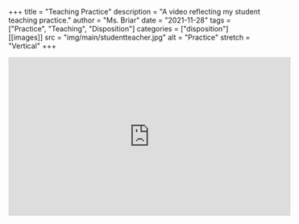 +++
title = "Teaching Practice"
description = "A video reflecting my student teaching practice."
author = "Ms. Briar"
date = "2021-11-28"
tags = ["Practice", "Teaching", "Disposition"]
categories = ["disposition"]
[[images]]
  src = "img/main/studentteacher.jpg"
  alt = "Practice"
  stretch = "Vertical"
+++

<iframe width="560" height="315" src="https://www.youtube.com/embed/GBGB97vmAkA" title="YouTube video player" frameborder="0" allow="accelerometer; autoplay; clipboard-write; encrypted-media; gyroscope; picture-in-picture" allowfullscreen></iframe>
